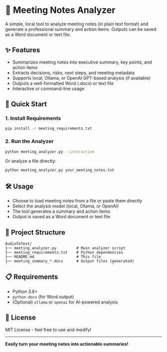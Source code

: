 
# 📝 Meeting Notes Analyzer

A simple, local tool to analyze meeting notes (in plain text format) and generate a professional summary and action items. Outputs can be saved as a Word document or text file.

## ✨ Features
- Summarizes meeting notes into executive summary, key points, and action items
- Extracts decisions, risks, next steps, and meeting metadata
- Supports local, Ollama, or OpenAI GPT-based analysis (if available)
- Outputs a well-formatted Word (.docx) or text file
- Interactive or command-line usage

## 🚀 Quick Start

### 1. Install Requirements
```bash
pip install -r meeting_requirements.txt
```

### 2. Run the Analyzer
```bash
python meeting_analyzer.py --interactive
```

Or analyze a file directly:
```bash
python meeting_analyzer.py your_meeting_notes.txt
```

## 🛠️ Usage
- Choose to load meeting notes from a file or paste them directly
- Select the analysis model (local, Ollama, or OpenAI)
- The tool generates a summary and action items
- Output is saved as a Word document or text file

## 📁 Project Structure
```
AudioToText/
├── meeting_analyzer.py         # Main analyzer script
├── meeting_requirements.txt    # Python dependencies
├── README.md                   # This file
├── meeting_summary_*.docx      # Output files (generated)
```

## 📋 Requirements
- Python 3.8+
- `python-docx` (for Word output)
- (Optional) `ollama` or `openai` for AI-powered analysis

## 📄 License
MIT License - feel free to use and modify!

---

**Easily turn your meeting notes into actionable summaries!**
